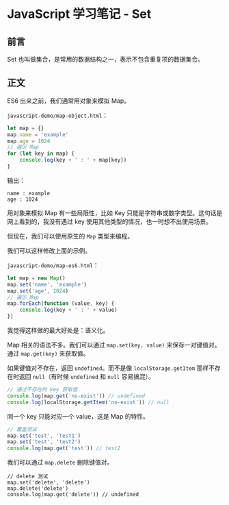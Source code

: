 # JavaScript 学习笔记 - Set

## 前言

Set 也叫做集合，是常用的数据结构之一，表示不包含重复项的数据集合。

## 正文

ES6 出来之前，我们通常用对象来模拟 Map。

`javascript-demo/map-object.html`：

```javascript
let map = {}
map.name = 'example'
map.age = 1024
// 遍历 Map
for (let key in map) {
    console.log(key + ' : ' + map[key])
}
```

输出：

```text
name : example
age : 1024
```

用对象来模拟 Map 有一些局限性，比如 Key 只能是字符串或数字类型。这句话是网上看到的，我没有遇过 key 使用其他类型的情况，也一时想不出使用场景。 

但现在，我们可以使用原生的 `Map` 类型来编程。

我们可以这样修改上面的示例。

`javascript-demo/map-es6.html`：

```javascript
let map = new Map()
map.set('name', 'example')
map.set('age', 1024)
// 遍历 Map
map.forEach(function (value, key) {
    console.log(key + ' : ' + value)
})
```

我觉得这样做的最大好处是：语义化。

Map 相关的语法不多。我们可以通过 `map.set(key, value)` 来保存一对键值对。通过 `map.get(key)` 来获取值。

如果键值对不存在，返回 `undefined`。而不是像 `localStorage.getItem` 那样不存在时返回 `null`（有时候 `undefined` 和 `null` 容易搞混）。

```javascript
// 通过不存在的 key 获取值
console.log(map.get('no-exist')) // undefined
console.log(localStorage.getItem('no-exist')) // null
```

同一个 key 只能对应一个 value，这是 Map 的特性。

```javascript
// 覆盖测试
map.set('test', 'test1')
map.set('test', 'test2')
console.log(map.get('test')) // test2
```

我们可以通过 `map.delete` 删除键值对。

```
// delete 测试
map.set('delete', 'delete')
map.delete('delete')
console.log(map.get('delete')) // undefined
```
